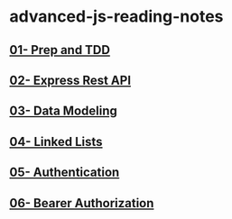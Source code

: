 # advanced-js-reading-notes

## [01- Prep and TDD](./01-prep-and-tdd.md)

## [02- Express Rest API](./02-Express-REST-API.md)

## [03- Data Modeling](./03-Data-Modeling.md)

## [04- Linked Lists](./04-Linked-Lists.md)

## [05- Authentication](./05-Authentication.md)

## [06- Bearer Authorization](./06-Bearer-Authorization.md)